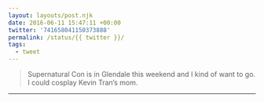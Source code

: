 ```yaml
---
layout: layouts/post.njk
date: 2016-06-11 15:47:11 +00:00
twitter: '741658041150373888'
permalink: /status/{{ twitter }}/
tags: 
  - tweet
---
```


> Supernatural Con is in Glendale this weekend and I kind of want to go. I could cosplay Kevin Tran’s mom.

---
